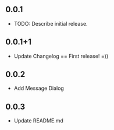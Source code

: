 ## 0.0.1

* TODO: Describe initial release.
## 0.0.1+1

* Update Changelog == First release! =))

## 0.0.2
* Add Message Dialog

## 0.0.3
* Update README.md

